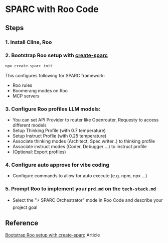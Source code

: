 # SPARC with Roo Code

## Steps

### 1. Install Cline, Roo

### 2. Bootstrap Roo setup with [create-sparc](https://github.com/ruvnet/rUv-dev)

```bash
npx create-sparc init
```

This configures following for SPARC framework:

- Roo rules
- Boomerang modes on Roo
- MCP servers

### 3. Configure Roo profiles LLM models:

* You can set API Provider to router like Openrouter, Requesty to access different models
* Setup Thinking Profile (with 0.7 temperature)
* Setup Instruct Proflie (with 0.25 temperature)
* Associate thinking modes (Architect, Spec writer..) to thinking profile
* Associate instruct modes (Coder, Debugger ...) to instruct profile
* (Optional: Export profiles)

### 4. Configure auto approve for vibe coding

* Configure commands to allow for auto execute (e.g. npm, npx ...)

### 5. Prompt Roo to implement your `prd.md` on the `tech-stack.md` 

* Select the "⚡️ SPARC Orchestrator" mode in Roo Code and describe your project goal

## Reference

[Bootstrap Roo setup with create-sparc](https://www.linkedin.com/pulse/automated-code-development-new-sparc-npx-create-sparc-reuven-cohen-8ujwe/) Article